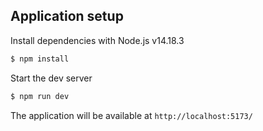 ## Application setup

Install dependencies with Node.js v14.18.3

```bash
$ npm install
```

Start the dev server

```bash
$ npm run dev
```

The application will be available at `http://localhost:5173/`
